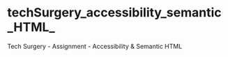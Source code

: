 # techSurgery_accessibility_semantic_HTML_
Tech Surgery - Assignment - Accessibility &amp; Semantic HTML 
